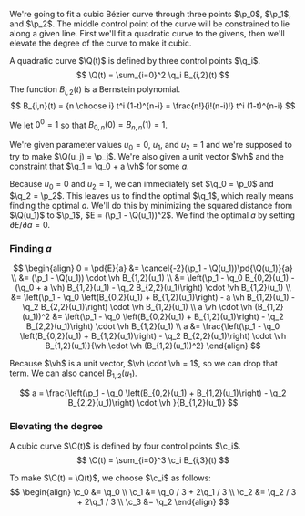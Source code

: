 <!-- To format this file, you need to use a hacked version of Markdown that ignores MathJax sections containing in $...$ and $$...$$ delimiters. -->

<div style='display:none'>
$$
\newcommand{\pd}[2]{\frac{\partial#1}{\partial#2}}
\newcommand{\Q}{\boldsymbol Q}
\newcommand{\C}{\boldsymbol C}
\newcommand{\q}{\boldsymbol q}
\newcommand{\c}{\boldsymbol c}
\newcommand{\p}{\boldsymbol p}
\newcommand{\vh}{\boldsymbol{\hat{v}}}
$$
</div>

We're going to fit a cubic B&eacute;zier curve through three points $\p_0$, $\p_1$, and $\p_2$.  The middle control point of the curve will be constrained to lie along a given line. First we'll fit a quadratic curve to the givens, then we'll elevate the degree of the curve to make it cubic.

A quadratic curve $\Q(t)$ is defined by three control points $\q_i$.
$$ \Q(t) = \sum_{i=0}^2 \q_i B_{i,2}(t) $$
The function $B_{i,2}(t)$ is a Bernstein polynomial.
$$ B_{i,n}(t) = {n \choose i} t^i (1-t)^{n-i} = \frac{n!}{i!(n-i)!} t^i (1-t)^{n-i} $$

We let $0^0 = 1$ so that $B_{0,n}(0) = B_{n,n}(1) = 1$.

We're given parameter values $u_0 = 0$, $u_1$, and $u_2 = 1$ and we're supposed to try to make $\Q(u_j) = \p_j$. We're also given a unit vector $\vh$ and the constraint that $\q_1 = \q_0 + a \vh$ for some $a$.

Because $u_0 = 0$ and $u_2 = 1$, we can immediately set $\q_0 = \p_0$ and $\q_2 = \p_2$.  This leaves us to find the optimal $\q_1$, which really means finding the optimal $a$. We'll do this by minimizing the squared distance from $\Q(u_1)$ to $\p_1$, $E = (\p_1 - \Q(u_1))^2$. We find the optimal $a$ by setting $\partial E/\partial a = 0$.

### Finding $a$

$$
\begin{align}
0 = \pd{E}{a}
    &= \cancel{-2}(\p_1 - \Q(u_1))\pd{\Q(u_1)}{a} \\
    &= (\p_1 - \Q(u_1)) \cdot \vh B_{1,2}(u_1) \\
    &= \left(\p_1 - \q_0 B_{0,2}(u_1) - (\q_0 + a \vh) B_{1,2}(u_1) - \q_2 B_{2,2}(u_1)\right) \cdot \vh B_{1,2}(u_1) \\
    &= \left(\p_1 - \q_0 \left(B_{0,2}(u_1) + B_{1,2}(u_1)\right) - a \vh B_{1,2}(u_1) - \q_2 B_{2,2}(u_1)\right) \cdot \vh B_{1,2}(u_1) \\
a \vh \cdot \vh (B_{1,2}(u_1))^2
    &= \left(\p_1 - \q_0 \left(B_{0,2}(u_1) + B_{1,2}(u_1)\right) - \q_2 B_{2,2}(u_1)\right) \cdot \vh B_{1,2}(u_1) \\
a &= \frac{\left(\p_1 - \q_0 \left(B_{0,2}(u_1) + B_{1,2}(u_1)\right) - \q_2 B_{2,2}(u_1)\right) \cdot \vh B_{1,2}(u_1)}{\vh \cdot \vh (B_{1,2}(u_1))^2}
\end{align}
$$

Because $\vh$ is a unit vector, $\vh \cdot \vh = 1$, so we can drop that term.  We can also cancel $B_{1,2}(u_1)$.

$$
a = \frac{\left(\p_1 - \q_0 \left(B_{0,2}(u_1) + B_{1,2}(u_1)\right) - \q_2 B_{2,2}(u_1)\right) \cdot \vh }{B_{1,2}(u_1)}
$$

### Elevating the degree

A cubic curve $\C(t)$ is defined by four control points $\c_i$.
$$
\C(t) = \sum_{i=0}^3 \c_i B_{i,3}(t)
$$

To make $\C(t) = \Q(t)$, we choose $\c_i$ as follows:
$$
\begin{align}
\c_0 &= \q_0 \\
\c_1 &= \q_0 / 3 + 2\q_1 / 3 \\
\c_2 &= \q_2 / 3 + 2\q_1 / 3 \\
\c_3 &= \q_2
\end{align}
$$

